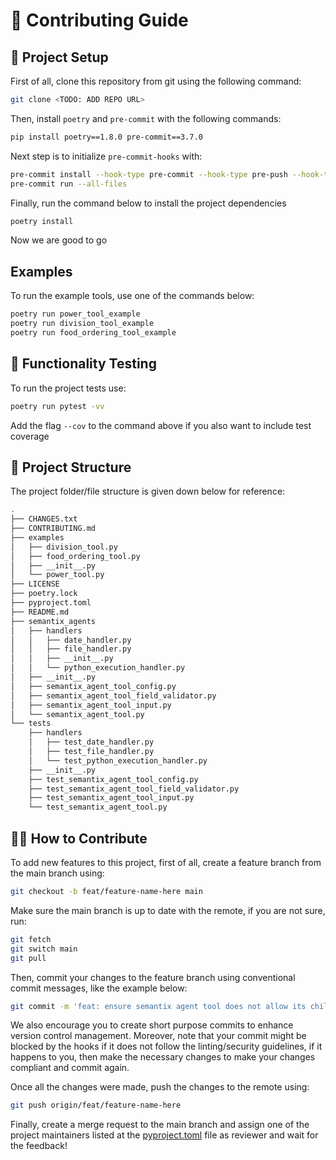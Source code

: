 # 🤝 Contributing Guide

## 🚧 Project Setup

First of all, clone this repository from git using the following command:

```sh
git clone <TODO: ADD REPO URL>
```

Then, install `poetry` and `pre-commit` with the following commands:

```sh
pip install poetry==1.8.0 pre-commit==3.7.0
```

Next step is to initialize `pre-commit-hooks` with:

```sh
pre-commit install --hook-type pre-commit --hook-type pre-push --hook-type commit-msg
pre-commit run --all-files
```

Finally, run the command below to install the project dependencies

```sh
poetry install
```

Now we are good to go

## Examples

To run the example tools, use one of the commands below:

```sh
poetry run power_tool_example
poetry run division_tool_example
poetry run food_ordering_tool_example
```

## 🧪 Functionality Testing

To run the project tests use:

```sh
poetry run pytest -vv
```

Add the flag `--cov` to the command above if you also want to include test coverage

## 🌳 Project Structure

The project folder/file structure is given down below for reference:

```sh
.
├── CHANGES.txt
├── CONTRIBUTING.md
├── examples
│   ├── division_tool.py
│   ├── food_ordering_tool.py
│   ├── __init__.py
│   └── power_tool.py
├── LICENSE
├── poetry.lock
├── pyproject.toml
├── README.md
├── semantix_agents
│   ├── handlers
│   │   ├── date_handler.py
│   │   ├── file_handler.py
│   │   ├── __init__.py
│   │   └── python_execution_handler.py
│   ├── __init__.py
│   ├── semantix_agent_tool_config.py
│   ├── semantix_agent_tool_field_validator.py
│   ├── semantix_agent_tool_input.py
│   └── semantix_agent_tool.py
└── tests
    ├── handlers
    │   ├── test_date_handler.py
    │   ├── test_file_handler.py
    │   └── test_python_execution_handler.py
    ├── __init__.py
    ├── test_semantix_agent_tool_config.py
    ├── test_semantix_agent_tool_field_validator.py
    ├── test_semantix_agent_tool_input.py
    └── test_semantix_agent_tool.py
```

## 👩‍💻 How to Contribute

To add new features to this project, first of all, create a feature branch from the main branch using:

```sh
git checkout -b feat/feature-name-here main
```

Make sure the main branch is up to date with the remote, if you are not sure, run:

```sh
git fetch
git switch main
git pull
```

Then, commit your changes to the feature branch using conventional commit messages, like the example below:

```sh
git commit -m 'feat: ensure semantix agent tool does not allow its children class to not implement the create method'
```

We also encourage you to create short purpose commits to enhance version control management. Moreover, note that your commit might be blocked by the hooks if it does not follow the linting/security guidelines, if it happens to you, then make the necessary changes to make your changes compliant and commit again.

Once all the changes were made, push the changes to the remote using:

```sh
git push origin/feat/feature-name-here
```

Finally, create a merge request to the main branch and assign one of the project maintainers listed at the [pyproject.toml](./pyproject.toml) file as reviewer and wait for the feedback!
